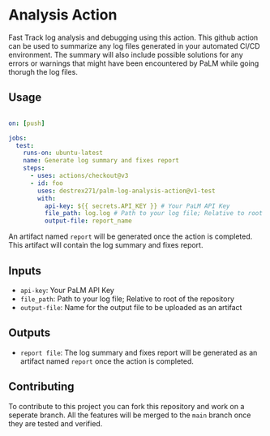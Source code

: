 # Analysis Action
Fast Track log analysis and debugging using this action.
This github action can be used to summarize any log files generated in your automated CI/CD environment. The summary will also include possible solutions for any errors or warnings that might have been encountered by PaLM while going thorugh the log files.
## Usage

```yaml

on: [push]

jobs:
  test:
    runs-on: ubuntu-latest
    name: Generate log summary and fixes report
    steps:
      - uses: actions/checkout@v3
      - id: foo
        uses: destrex271/palm-log-analysis-action@v1-test
        with:
          api-key: ${{ secrets.API_KEY }} # Your PaLM API Key
          file_path: log.log # Path to your log file; Relative to root of the repository
          output-file: report_name

```

An artifact named `report` will be generated once the action is completed. This artifact will contain the log summary and fixes report.


## Inputs

- `api-key`: Your PaLM API Key
- `file_path`: Path to your log file; Relative to root of the repository
- `output-file`: Name for the output file to be uploaded as an artifact

## Outputs

-   `report file`: The log summary and fixes report will be generated as an artifact named `report` once the action is completed.


## Contributing

To contribute to this project you can fork this repository and work on a seperate branch. All the features will be merged to the `main` branch once they are tested and verified.
